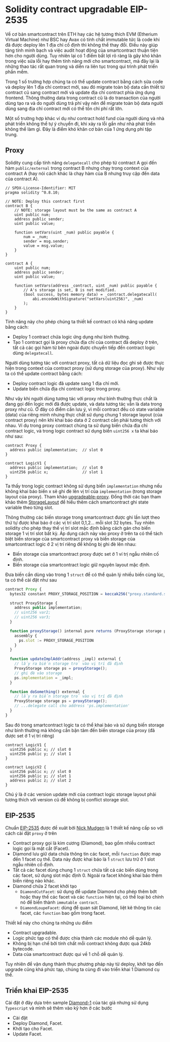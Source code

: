 # Solidity contract upgradable EIP-2535

Về cơ bản smartcontract trên ETH hay các hệ tương thích EVM (Etherium Virtual Machine) như BSC hay Avax có tính chất immutable tức là code khi đã được deploy lên 1 địa chỉ cố định thì không thể thay đổi. Điều này giúp tăng tính minh bạch và việc audit hoạt động của smartcontract thuận tiện hơn cho người dùng. Tuy nhiên lại có 1 điểm bất lợi rõ ràng là gây khó khăn trong việc sửa lỗi hay thêm tính năng mới cho smartcontract, mà đây lại là những thao tác rất quan trọng và diễn ra liên tục trong qui trình phát triển phần mềm.

Trong 1 số trường hợp chúng ta có thể update contract bằng cách sửa code và deploy lên 1 địa chỉ contract mới, sau đó migrate toàn bộ data cần thiết từ contract cũ sang contract mới và update địa chỉ contract phía ứng dụng frontend. Thông thường data trong contract cũ là do transaction của người dùng tạo ra và do người dùng trả phí vậy nên để migrate toàn bộ data người dùng sang địa chỉ contract mới có thể tốn chi phí rất lớn.

Một số trường hợp khác ví dụ như contract hold fund của người dùng và nhà phát triển không thể tự ý chuyển đi, khi xảy ra lỗi gần như nhà phát triển không thể làm gì. Đây là điểm khó khăn cơ bản của 1 ứng dụng phi tập trung.

## Proxy

Solidity cung cấp tính năng `delegatecall` cho phép từ contract A gọi đến hàm `public/external` trong contract B nhưng chạy trong context của contract A (hay nói cách khác là chạy hàm của B nhưng truy cập đến data của contract A).

```sol
// SPDX-License-Identifier: MIT
pragma solidity ^0.8.10;

// NOTE: Deploy this contract first
contract B {
    // NOTE: storage layout must be the same as contract A
    uint public num;
    address public sender;
    uint public value;

    function setVars(uint _num) public payable {
        num = _num;
        sender = msg.sender;
        value = msg.value;
    }
}

contract A {
    uint public num;
    address public sender;
    uint public value;

    function setVars(address _contract, uint _num) public payable {
        // A's storage is set, B is not modified.
        (bool success, bytes memory data) = _contract.delegatecall(
            abi.encodeWithSignature("setVars(uint256)", _num)
        );
    }
}
```

Tính năng này cho phép chúng ta thiết kế contract có khả năng update bằng cách:

- Deploy 1 contract chứa logic ứng dụng như bình thường.
- Tạo 1 contract gọi là proxy chứa địa chỉ của contract đã deploy ở trên, tất cả các gọi hàm từ bên ngoài được chuyển tiếp đến contract logic dùng `delegatecall`.

Người dùng tương tác với contract proxy, tất cả dữ liệu đọc ghi sẽ được thực hiện trong context của contract proxy (sử dụng storage của proxy). Như vậy ta có thể update contract bằng cách:

- Deploy contract logic đã update sang 1 địa chỉ mới.
- Update biến chứa địa chỉ contract logic trong proxy.

Như vậy khi người dùng tương tác với proxy như bình thường thực chất là đang gọi đến logic mới đã được update, và data tương tác vẫn là data trong proxy như cũ. Ở đây có điểm cần lưu ý, vì mỗi contract đều có state variable (data) của riêng mình nhưng thực chất sử dụng chung 1 storage layout (của contract proxy) nên khi khai báo data ở 2 contract cần phải tương thích với nhau. Ví dụ trong proxy contract chúng ta sử dụng biến chứa địa chỉ contract logic, và trong logic contract sử dụng biến `uint256 x` ta khai báo như sau:

```sol
contract Proxy {
  address public implementation;  // slot 0
}

contract LogicV1 {
  address public implementation;  // slot 0
  uint256 public x;               // slot 1
}
```

Ta thấy trong logic contract không sử dụng biến `implementation` nhưng nếu không khai báo biến x sẽ ghi đè lên vị trí của `implementation` (trong storage layout của proxy). Tham khảo [upgradeable-proxy](https://solidity-by-example.org/app/upgradeable-proxy/). Đồng thời các bạn tham khảo thêm [StorageLayout](https://docs.soliditylang.org/en/v0.8.10/internals/layout_in_storage.html) để hiểu thêm cách smartcontract ghi state variable theo từng slot.

Thông thường các biến storage trong smartcontract được ghi lần lượt theo thứ tự được khai báo ở các vị trí slot 0,1,2... mỗi slot 32 bytes. Tuy nhiên solidity cho phép thay thế vị trí slot mặc định bằng cách gán cho biến storage 1 vị trí slot bất kỳ. Áp dụng cách này vào proxy ở trên ta có thể tách biệt biến storage của smartcontract proxy và biến storage của smartcontract logic ở 2 vị trí riêng để không bị ghi đè lên nhau:

- Biến storage của smartcontract proxy được set ở 1 ví trị ngẫu nhiên cố định.
- Biến storage của smartcontract logic giữ nguyên layout mặc định.

Đưa biến cần dùng vào trong 1 `struct` để có thể quản lý nhiều biến cùng lúc, ta có thể cài đặt như sau

```js
contract Proxy {
  bytes32 constant PROXY_STORAGE_POSITION = keccak256("proxy.standard.storage");

  struct ProxyStorage {
    address public implementation;
    // uint256 var2;
    // uint256 var3;
  }

  function proxyStorage() internal pure returns (ProxyStorage storage ps) {
    assembly {
      ps.slot := PROXY_STORAGE_POSITION
    }
  }

  function updateImplAddr(address _impl) external {
    // lấy ra biến storage trỏ vào vị trí đã định
    ProxyStorage storage ps = proxyStorage();
    // ghi đè vào storage
    ps.implementation = _impl;
  }

  function doSomething() external {
    // lấy ra biến storage trỏ vào vị trí đã định
    ProxyStorage storage ps = proxyStorage();
    // ...delegate call cho address 'ps.implementation'
  }
}
```

Sau đó trong smartcontract logic ta có thể khai báo và sử dụng biến storage như bình thường mà không cần bận tâm đến biến storage của proxy (đã được set ở 1 vị trí riêng)

```sol
contract LogicV1 {
  uint256 public x; // slot 0
  uint256 public y; // slot 1
}

contract LogicV2 {
  uint256 public x; // slot 0
  uint256 public y; // slot 1
  address public z; // slot 2
}
```

Chú ý là ở các version update mới của contract logic storage layout phải tương thích với version cũ để không bị conflict storage slot.

## EIP-2535

Chuẩn [EIP-2535](https://eips.ethereum.org/EIPS/eip-2535) được đề xuât bởi [Nick Mudgen]() là 1 thiết kế nâng cấp so với cách cài đặt `proxy` ở trên

<!-- - Có nhiều hơn 1 contract logic, mỗi contract logic gọi là 1 mặt cắt kim cương (Diamond facet). -->
- Contract proxy gọi là kim cương (Diamond), bao gồm nhiều contract logic gọi là mặt cắt (Facet).
- Diamond lưu giữ data chứa thông tin các facet, mỗi `function` được map đến 1 facet cụ thể. Data này được khai báo là 1 `struct` lưu trữ ở 1 slot ngẫu nhiên cố định.
- Tất cả các facet dùng chung 1 `struct` chứa tất cả các biến dùng trong các facet, sử dụng slot mặc định 0. Ngoài ra facet không khai báo thêm biến riêng nào khác.
- Diamond chứa 2 facet khởi tạo
  - `DiamondCutFacet`: sử dụng để update Diamond cho phép thêm bớt hoặc thay thế các facet và các `function` hiện tại, có thể loại bỏ chính nó để biến thành `immutable contract`.
  - `DiamondLoupeFacet`: dùng để quan sát Diamond, liệt kê thông tin các facet, các `function` bao gồm trong facet.

Thiết kế này cho chúng ta những ưu điểm

- Contract upgradable.
- Logic phức tạp có thể được chia thành các module nhỏ dễ quản lý.
- Không bị hạn chế bởi tính chất mỗi contract không được quá 24kb bytecode.
- Data của smartcontract được qui về 1 chỗ dễ quản lý.

Tuy nhiên để vận dụng thành thục phương pháp này từ deploy, khởi tạo đến upgrade cũng khá phức tạp, chúng ta cùng đi vào triển khai 1 Diamond cụ thể.

## Triển khai EIP-2535

Cài đặt ở đây dựa trên sample [Diamond-1](https://github.com/mudgen/diamond-1-hardhat) của tác giả nhưng sử dụng `Typescript` và mình sẽ thêm vào kỹ hơn ở các bước

- Cài đặt
- Deploy Diamond, Facet.
- Khởi tạo cho Facet.
- Update Facet.
